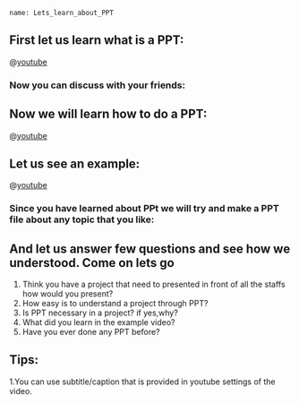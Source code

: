 ```ngMeta
name: Lets_learn_about_PPT
```


## First let us learn what is a PPT:

@[youtube](xeqTnHO66SU)



### Now you can discuss with your friends:

## Now we will learn how to do a PPT:

@[youtube](Vx4yLPh2nNk)

## Let us see an example:

@[youtube](vSuQQgiimy8)


### Since you have learned about PPt we will try and make a PPT file about any topic that you like:

## And let us answer few questions and see how we understood. Come on lets go

1. Think you have a project that need to presented in front of all the staffs how would you present?
2. How easy is to understand a project through PPT?
3. Is PPT necessary in a project? if yes,why?
4. What did you learn in the example video?
5. Have you ever done any PPT before?



## Tips:

1.You can use subtitle/caption that is provided in youtube settings of the video.

